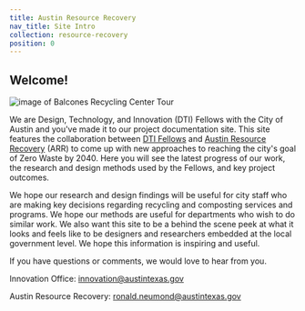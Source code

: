 ```yaml
---
title: Austin Resource Recovery
nav_title: Site Intro
collection: resource-recovery
position: 0
---
```


## Welcome!

![image of Balcones Recycling Center Tour](/uploads/Recycling%20Center%20Web-1.jpg)

We are Design, Technology, and Innovation (DTI) Fellows with the City of Austin and you've made it to our project documentation site. This site features the collaboration between [DTI Fellows](https://cityofaustin.github.io/innovation-fellows/) and [Austin Resource Recovery](http://www.austintexas.gov/department/austin-resource-recovery) (ARR) to come up with new approaches to reaching the city's goal of Zero Waste by 2040. Here you will see the latest progress of our work, the research and design methods used by the Fellows, and key project outcomes.

We hope our research and design findings will be useful for city staff who are making key decisions regarding recycling and composting services and programs. We hope our methods are useful for departments who wish to do similar work. We also want this site to be a behind the scene peek at what it looks and feels like to be designers and researchers embedded at the local government level. We hope this information is inspiring and useful.

If you have questions or comments, we would love to hear from you.

Innovation Office: innovation@austintexas.gov

Austin Resource Recovery: ronald.neumond@austintexas.gov
